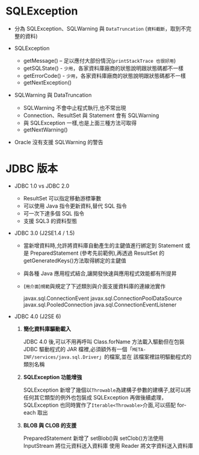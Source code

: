 # SQLException

- 分為 SQLException、SQLWarning 與 `DataTruncation` (`資料截斷`，取到不完整的資料)
- SQLException

  - getMessage() – 足以應付大部份情況(`printStackTrace 也很好用`)
  - getSQLState() - `少用`，各家資料庫廠商的狀態說明跟狀態碼都不一樣
  - getErrorCode() - `少用`，各家資料庫廠商的狀態說明跟狀態碼都不一樣
  - getNextException()

- SQLWarning 與 DataTruncation

  - SQLWarning 不會中止程式執行,也不常出現
  - Connection、ResultSet 與 Statement 會有 SQLWarning
  - 與 SQLException 一樣,也是上面三種方法可取得
  - getNextWarning()

- Oracle 沒有支援 SQLWarning 的警告

# JDBC 版本

- JDBC 1.0 vs JDBC 2.0
  - ResultSet 可以指定移動游標筆數
  - 可以使用 Java 指令更新資料,替代 SQL 指令
  - 可一次下達多個 SQL 指令
  - 支援 SQL3 的資料型態
- JDBC 3.0 (J2SE1.4 / 1.5)

  - 當新增資料時,允許將資料庫自動產生的主鍵值進行綁定到 Statement 或是 PreparedStatement (參考先前範例),再透過 ResultSet 的 getGeneratedKeys()方法取得綁定的主鍵值
  - 與各種 Java 應用程式結合,讓開發快速與應用程式效能都有所提昇
  - (`用介面`)`規範`與規定了下述類別與介面支援資料庫的連線池實作

    javax.sql.ConnectionEvent
    javax.sql.ConnectionPoolDataSource
    javax.sql.PooledConnection
    java.sql.ConnectionEventListener

- JDBC 4.0 (J2SE 6)

  1.  **簡化資料庫驅動載入**

      JDBC 4.0 後,可以不用再呼叫 Class.forName 方法載入驅動但在包裝 JDBC 驅動程式的 JAR 檔裡,必須額外有一個「`META-INF/services/java.sql.Driver`」的檔案,並在
      該檔案裡註明驅動程式的類別名稱

  2.  **SQLException 功能增強**

      SQLException 新增了幾個以`Throwable`為建構子參數的建構子,就可以將任何其它類型的例外也包裝成 SQLException 再做後續處理，SQLException 也同時實作了`Iterable<Throwable>`介面,可以搭配 for-each 取出

  3.  **BLOB 與 CLOB 的支援**

      PreparedStatement 新增了 setBlob()與 setClob()方法使用 InputStream 將位元資料送入資料庫
      使用 Reader 將文字資料送入資料庫
